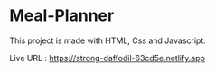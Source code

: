 # Meal-Planner

This project is made with HTML, Css and Javascript.

Live URL : https://strong-daffodil-63cd5e.netlify.app

